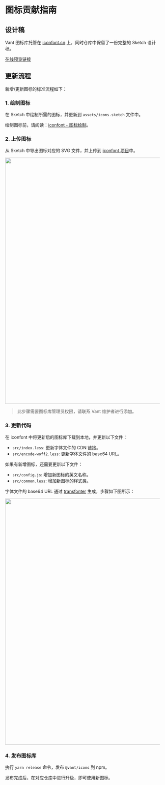 # 图标贡献指南

## 设计稿

Vant 图标库托管在 [iconfont.cn](https://iconfont.cn) 上，同时仓库中保留了一份完整的 Sketch 设计稿。

[在线预览链接](https://iconfont.cn/collections/detail?cid=31945)

## 更新流程

新增/更新图标的标准流程如下：

### 1. 绘制图标

在 Sketch 中绘制所需的图标，并更新到 `assets/icons.sketch` 文件中。

绘制图标前，请阅读：[iconfont - 图标绘制](https://www.iconfont.cn/help/detail?spm=a313x.7781069.1998910419.16&helptype=draw)。

### 2. 上传图标

从 Sketch 中导出图标对应的 SVG 文件，并上传到 [iconfont 项目](https://www.iconfont.cn/manage/index?manage_type=myprojects&projectId=2553510)中。

<img src="https://cdn.jsdelivr.net/npm/@vant/assets/iconfont-upload.png" style="width: 800px;">

> 此步骤需要图标库管理员权限，请联系 Vant 维护者进行添加。

### 3. 更新代码

在 iconfont 中将更新后的图标库下载到本地，并更新以下文件：

- `src/index.less`: 更新字体文件的 CDN 链接。
- `src/encode-woff2.less`: 更新字体文件的 base64 URL。

如果有新增图标，还需要更新以下文件：

- `src/config.js`: 增加新图标的英文名称。
- `src/common.less`: 增加新图标的样式类。

字体文件的 base64 URL 通过 [transfonter](https://transfonter.org/) 生成，步骤如下图所示：

<img src="https://cdn.jsdelivr.net/npm/@vant/assets/icon-transform.png" style="width: 800px;">

### 4. 发布图标库

执行 `yarn release` 命令，发布 `@vant/icons` 到 npm。

发布完成后，在对应仓库中进行升级，即可使用新图标。
